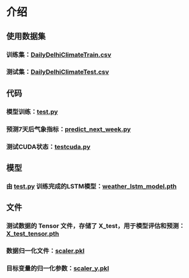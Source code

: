 # 介绍
## 使用数据集
### 训练集：[DailyDelhiClimateTrain.csv](other/DailyDelhiClimateTrain.csv)
### 测试集：[DailyDelhiClimateTest.csv](other/DailyDelhiClimateTest.csv)
## 代码
### 模型训练：[test.py](other/test.py)
### 预测7天后气象指标：[predict_next_week.py](other/predict_next_week.py)
### 测试CUDA状态：[testcuda.py](testcuda.py)
## 模型
### 由 [test.py](other/test.py) 训练完成的LSTM模型：[weather_lstm_model.pth](other/weather_lstm_model.pth)
## 文件
### 测试数据的 Tensor 文件，存储了 X_test，用于模型评估和预测：[X_test_tensor.pth](other/X_test_tensor.pth)
### 数据归一化文件：[scaler.pkl](other/scaler.pkl)
### 目标变量的归一化参数：[scaler_y.pkl](other/scaler_y.pkl)


